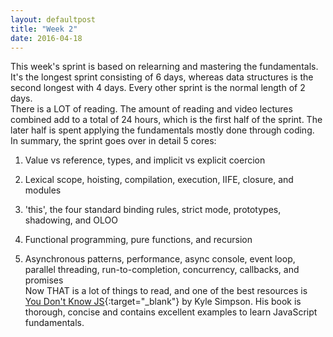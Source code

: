 ```yaml
---
layout: defaultpost
title: "Week 2"
date: 2016-04-18
---
```


This week's sprint is based on relearning and mastering the fundamentals. It's the longest sprint consisting of 6 days, whereas data structures is the second longest with 4 days. Every other sprint is the normal length of 2 days.<br />
There is a LOT of reading. The amount of reading and video lectures combined add to a total of 24 hours, which is the first half of the sprint. The later half is spent applying the fundamentals mostly done through coding.<br />
In summary, the sprint goes over in detail 5 cores:<br />
1) Value vs reference, types, and implicit vs explicit coercion

2) Lexical scope, hoisting, compilation, execution, IIFE, closure, and modules

3) 'this', the four standard binding rules, strict mode, prototypes, shadowing, and OLOO

4) Functional programming, pure functions, and recursion

5) Asynchronous patterns, performance, async console, event loop, parallel threading, run-to-completion, concurrency, callbacks, and promises<br />
Now THAT is a lot of things to read, and one of the best resources is [You Don't Know JS](https://github.com/getify/You-Dont-Know-JS){:target="_blank"} by Kyle Simpson. His book is thorough, concise and contains excellent examples to learn JavaScript fundamentals.